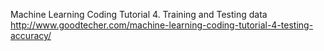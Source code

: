 Machine Learning Coding Tutorial 4. Training and Testing data
http://www.goodtecher.com/machine-learning-coding-tutorial-4-testing-accuracy/